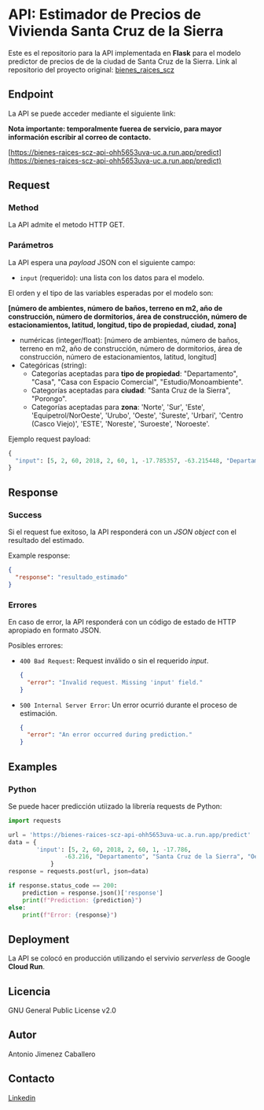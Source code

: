 # API: Estimador de Precios de Vivienda Santa Cruz de la Sierra

Este es el repositorio para la API implementada en **Flask** para el modelo predictor de precios de de la ciudad de Santa Cruz de la Sierra. Link al repositorio del proyecto original: 
[bienes_raices_scz](https://github.com/a-jimenezc/bienes_raices_scz)

## Endpoint

La API se puede acceder mediante el siguiente link:

**Nota importante: temporalmente fuerea de servicio, para mayor información escribir al correo de contacto.**

[https://bienes-raices-scz-api-ohh5653uva-uc.a.run.app/predict](https://bienes-raices-scz-api-ohh5653uva-uc.a.run.app/predict)


## Request

### Method

La API admite el metodo HTTP GET.

### Parámetros

La API espera una *payload* JSON con el siguiente campo:

- `input` (requerido): una lista con los datos para el modelo.

El orden y el tipo de las variables esperadas por el modelo son:

**[número de ambientes, número de baños, terreno en m2, año de construcción, número de dormitorios, área de construcción, número de estacionamientos, latitud, longitud, tipo de propiedad, ciudad, zona]**

- numéricas (integer/float): [número de ambientes, número de baños, terreno en m2, año de construcción, número de dormitorios, área de construcción, número de estacionamientos, latitud, longitud]
- Categóricas (string):
  - Categorías aceptadas para **tipo de propiedad**: "Departamento", "Casa", "Casa con Espacio Comercial", "Estudio/Monoambiente".
  - Categorías aceptadas para **ciudad**: "Santa Cruz de la Sierra", "Porongo".
  - Categorías aceptadas para **zona**: 'Norte', 'Sur', 'Este', 'Equipetrol/NorOeste', 'Urubo', 'Oeste', 'Sureste', 'Urbari', 'Centro (Casco Viejo)', 'ESTE', 'Noreste', 'Suroeste', 'Noroeste'.

Ejemplo request payload:

```python
{
  "input": [5, 2, 60, 2018, 2, 60, 1, -17.785357, -63.215448, "Departamento", "Santa Cruz de la Sierra", "Oeste"]
}
```

## Response

### Success

Si el request fue exitoso, la API responderá con un *JSON object* con el resultado del estimado.

Example response:

```json
{
  "response": "resultado_estimado"
}
```

### Errores

En caso de error, la API responderá con un código de estado de HTTP apropiado en formato JSON. 

Posibles errores:

- `400 Bad Request`:  Request inválido o sin el requerido *input*.
  ```json
  {
    "error": "Invalid request. Missing 'input' field."
  }
  ```

- `500 Internal Server Error`: Un error ocurrió durante el proceso de estimación.
  ```json
  {
    "error": "An error occurred during prediction."
  }
  ```

## Examples

### Python

Se puede hacer predicción utiizado la librería requests de Python:

```python
import requests

url = 'https://bienes-raices-scz-api-ohh5653uva-uc.a.run.app/predict'
data = {
        'input': [5, 2, 60, 2018, 2, 60, 1, -17.786, 
                -63.216, "Departamento", "Santa Cruz de la Sierra", "Oeste"]
            }
response = requests.post(url, json=data)

if response.status_code == 200:
    prediction = response.json()['response']
    print(f"Prediction: {prediction}")
else:
    print(f"Error: {response}")
```


## Deployment

La API se colocó en producción utilizando el servivio *serverless* de Google **Cloud Run**.

## Licencia

GNU General Public License v2.0

## Autor

Antonio Jimenez Caballero

## Contacto

[Linkedin](https://www.linkedin.com/in/antonio-jimnzc/)
